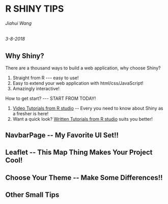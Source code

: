 # R SHINY TIPS
###### Jiahui Wang
###### 3-8-2018

## Why Shiny?

There are a thousand ways to build a web application, why choose Shiny?

1. Straight from R --- easy to use!
1. Easy to extend your web application with html/css/JavaScript!
1. Amazingly interactive!


How to get start? --- START FROM TODAY!

1. [Video Tutorials from R studio](https://vimeo.com/rstudioinc/review/131218530/212d8a5a7a/#t=0m0s) -- Every you need to know about Shiny as a fresher is here!
1. Want a quick look? [Written Tutorials from R studio](https://shiny.rstudio.com/tutorial/written-tutorial/lesson1/) suits you better!


## NavbarPage -- My Favorite UI Set!!



## Leaflet -- This Map Thing Makes Your Project Cool!



## Choose Your Theme -- Make Some Differences!!


## Other Small Tips
